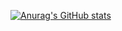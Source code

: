 [![Anurag's GitHub stats](https://github-readme-stats.vercel.app/api?username=gabrieldbn)](https://github.com/gabrieldbn/github-readme-stats)
